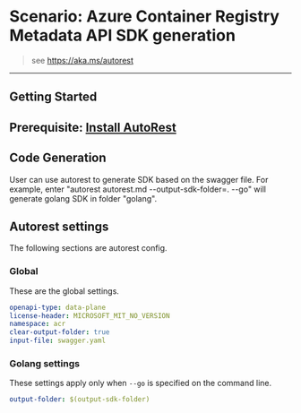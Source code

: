 # Scenario: Azure Container Registry Metadata API SDK generation
> see https://aka.ms/autorest

---
## Getting Started
Prerequisite: [Install AutoRest](https://aka.ms/autorest/install)
---
## Code Generation
User can use autorest to generate SDK based on the swagger file.
For example, enter "autorest autorest.md --output-sdk-folder=. --go" will generate golang SDK in folder "golang".

## Autorest settings
The following sections are autorest config.

### Global
These are the global settings.
``` yaml
openapi-type: data-plane
license-header: MICROSOFT_MIT_NO_VERSION
namespace: acr
clear-output-folder: true
input-file: swagger.yaml
```

### Golang settings
These settings apply only when `--go` is specified on the command line.
``` yaml $(go)
output-folder: $(output-sdk-folder)
```